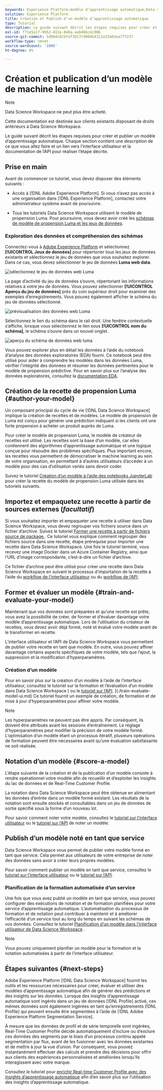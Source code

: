 ```yaml
---
keywords: Experience Platform;modèle d’apprentissage automatique;Data Science Workspace;rubriques les plus consultées;créer et publier un modèle
solution: Experience Platform
title: Création et Publish d’un modèle d’apprentissage automatique
type: Tutorial
description: Le guide suivant décrit les étapes requises pour créer et publier un modèle d’apprentissage automatique.
exl-id: f71e5a17-9952-411e-8e6a-aab46bc4c006
source-git-commit: 5d98dc0cbfaf3d17c909464311a33a03ea77f237
workflow-type: tm+mt
source-wordcount: '1096'
ht-degree: 8%

---
```



# Création et publication d’un modèle de machine learning

>[!NOTE]
>
>Data Science Workspace ne peut plus être acheté.
>
>Cette documentation est destinée aux clients existants disposant de droits antérieurs à Data Science Workspace.

Le guide suivant décrit les étapes requises pour créer et publier un modèle d’apprentissage automatique. Chaque section contient une description de ce que vous allez faire et un lien vers l’interface utilisateur et la documentation de l’API pour réaliser l’étape décrite.

## Prise en main

Avant de commencer ce tutoriel, vous devez disposer des éléments suivants :

- Accès à [!DNL Adobe Experience Platform]. Si vous n’avez pas accès à une organisation dans [!DNL Experience Platform], contactez votre administrateur système avant de poursuivre.

- Tous les tutoriels Data Science Workspace utilisent le modèle de propension Luma. Pour poursuivre, vous devez avoir créé les [schémas de modèle de propension Luma et les jeux de données](./create-luma-data.md).

### Exploration des données et compréhension des schémas

Connectez-vous à [Adobe Experience Platform](https://platform.adobe.com/) et sélectionnez **[!UICONTROL Jeux de données]** pour répertorier tous les jeux de données existants et sélectionnez le jeu de données que vous souhaitez explorer. Dans ce cas, vous devez sélectionner le jeu de données **Luma web data**.

![sélectionnez le jeu de données web Luma](../images/models-recipes/model-walkthrough/luma-dataset.png)

La page d’activité du jeu de données s’ouvre, répertoriant les informations relatives à votre jeu de données. Vous pouvez sélectionner **[!UICONTROL Aperçu du jeu de données]** près du coin supérieur droit pour examiner des exemples d’enregistrements. Vous pouvez également afficher le schéma du jeu de données sélectionné.

![prévisualisation des données web Luma](../images/models-recipes/model-walkthrough/preview-dataset.png)

Sélectionnez le lien du schéma dans le rail droit. Une fenêtre contextuelle s’affiche, lorsque vous sélectionnez le lien sous **[!UICONTROL nom du schéma]**, le schéma s’ouvre dans un nouvel onglet.

![aperçu du schéma de données web luma](../images/models-recipes/model-walkthrough/preview-schema.png)

Vous pouvez explorer plus en détail les données à l’aide du notebook d’analyse des données exploratoires (EDA) fourni. Ce notebook peut être utilisé pour aider à comprendre les modèles dans les données Luma, vérifier l’intégrité des données et résumer les données pertinentes pour le modèle de propension prédictive. Pour en savoir plus sur l’analyse des données exploratoires, consultez la [documentation EDA](../jupyterlab/eda-notebook.md).

## Création de la recette de propension Luma {#author-your-model}

Un composant principal du cycle de vie [!DNL Data Science Workspace] implique la création de recettes et de modèles. Le modèle de propension de Luma est conçu pour générer une prédiction indiquant si les clients ont une forte propension à acheter un produit auprès de Luma.

Pour créer le modèle de propension Luma, le modèle de créateur de recettes est utilisé. Les recettes sont la base d’un modèle, car elles contiennent des algorithmes d’apprentissage automatique et une logique conçue pour résoudre des problèmes spécifiques. Plus important encore, les recettes vous permettent de démocratiser le machine learning au sein de votre organisation, en permettant à d’autres utilisateurs d’accéder à un modèle pour des cas d’utilisation variés sans devoir coder.

Suivez le tutoriel [Création d’un modèle à l’aide des notebooks JupyterLab](../jupyterlab/create-a-model.md) pour créer la recette du modèle de propension Luma utilisée dans les tutoriels suivants.

## Importez et empaquetez une recette à partir de sources externes (*facultatif*)

Si vous souhaitez importer et empaqueter une recette à utiliser dans Data Science Workspace, vous devez regrouper vos fichiers source dans un fichier d’archive. Suivez le tutoriel [ Former une recette à partir de fichiers source de package ](./package-source-files-recipe.md) . Ce tutoriel vous explique comment regrouper des fichiers source dans une recette, étape prérequise pour importer une recette dans Data Science Workspace. Une fois le tutoriel terminé, vous recevez une image Docker dans un Azure Container Registry, ainsi que l’URL d’image correspondante, c’est-à-dire un fichier d’archive.

Ce fichier d’archive peut être utilisé pour créer une recette dans Data Science Workspace en suivant le processus d’importation de la recette à l’aide du [workflow de l’interface utilisateur](./import-packaged-recipe-ui.md) ou du [ workflow de l’API](./import-packaged-recipe-api.md).

## Former et évaluer un modèle {#train-and-evaluate-your-model}

Maintenant que vos données sont préparées et qu’une recette est prête, vous avez la possibilité de créer, de former et d’évaluer davantage votre modèle d’apprentissage automatique. Lors de l’utilisation du créateur de recettes, vous devez avoir déjà formé, noté et évalué votre modèle avant de le transformer en recette.

L’interface utilisateur et l’API de Data Science Workspace vous permettent de publier votre recette en tant que modèle. En outre, vous pouvez affiner davantage certains aspects spécifiques de votre modèle, tels que l’ajout, la suppression et la modification d’hyperparamètres.

### Création d’un modèle

Pour en savoir plus sur la création d’un modèle à l’aide de l’interface utilisateur, consultez le tutoriel sur la formation et l’évaluation d’un modèle dans Data Science Workspace [ ou le [tutoriel sur l’API](./train-evaluate-model-api.md). ](./train-evaluate-model-ui.md) Ce tutoriel fournit un exemple de création, de formation et de mise à jour d’hyperparamètres pour affiner votre modèle.

>[!NOTE]
>
> Les hyperparamètres ne peuvent pas être appris. Par conséquent, ils doivent être attribués avant les sessions d’entraînement. Le réglage d’hyperparamètres peut modifier la précision de votre modèle formé. L’optimisation d’un modèle étant un processus itératif, plusieurs opérations de formation peuvent être nécessaires avant qu’une évaluation satisfaisante ne soit réalisée.

## Notation d’un modèle {#score-a-model}

L’étape suivante de la création et de la publication d’un modèle consiste à rendre opérationnel votre modèle afin de recueillir et d’exploiter les insights du lac de données et de Real-Time Customer Profile.

La notation dans Data Science Workspace peut être obtenue en alimentant les données d’entrée dans un modèle formé existant. Les résultats de la notation sont ensuite stockés et consultables dans un jeu de données de sortie spécifié sous la forme d’un nouveau lot.

Pour savoir comment noter votre modèle, consultez le [tutoriel sur l’interface utilisateur](./score-model-ui.md) ou le [tutoriel sur l’API](./score-model-api.md) de noter un modèle.

## Publish d’un modèle noté en tant que service

Data Science Workspace vous permet de publier votre modèle formé en tant que service. Cela permet aux utilisateurs de votre entreprise de noter des données sans avoir à créer leurs propres modèles.

Pour savoir comment publier un modèle en tant que service, consultez le [tutoriel sur l’interface utilisateur](./publish-model-service-ui.md) ou le [tutoriel sur l’API](./publish-model-service-api.md).

### Planification de la formation automatisée d’un service

Une fois que vous avez publié un modèle en tant que service, vous pouvez configurer des exécutions de notation et de formation planifiées pour votre service d’apprentissage automatique. L’automatisation du processus de formation et de notation peut contribuer à maintenir et à améliorer l’efficacité d’un service tout au long du temps en suivant les schémas de vos données. Consultez le tutoriel [Planification d’un modèle dans l’interface utilisateur de Data Science Workspace](./schedule-models-ui.md) .

>[!NOTE]
>
> Vous pouvez uniquement planifier un modèle pour la formation et la notation automatisées à partir de l’interface utilisateur.

## Étapes suivantes {#next-steps}

Adobe Experience Platform [!DNL Data Science Workspace] fournit les outils et les ressources nécessaires pour créer, évaluer et utiliser des modèles d’apprentissage automatique afin de générer des prédictions et des insights sur les données. Lorsque des insights d’apprentissage automatique sont ingérés dans un jeu de données [!DNL Profile] activé, ces mêmes données sont également ingérées en tant qu’enregistrements [!DNL Profile] qui peuvent ensuite être segmentées à l’aide de [!DNL Adobe Experience Platform Segmentation Service].

À mesure que les données de profil et de série temporelle sont ingérées, Real-Time Customer Profile décide automatiquement d’inclure ou d’exclure ces données des segments par le biais d’un processus continu appelé segmentation par flux, avant de les fusionner avec les données existantes et de mettre à jour la vue d’union. Par conséquent, vous pouvez instantanément effectuer des calculs et prendre des décisions pour offrir aux clients des expériences personnalisées et améliorées lorsqu’ils interagissent avec votre marque.

Consultez le tutoriel pour [enrichir Real-time Customer Profile avec des insights d’apprentissage automatique](./enrich-profile.md) afin d’en savoir plus sur l’utilisation des insights d’apprentissage automatique.
